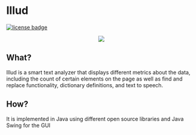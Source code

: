 Illud
===========
[![license badge](https://img.shields.io/badge/license-MIT-brightgreen)](https://tldrlegal.com/license/mit-license)

<!--- Inline CSS to center image -->
<p align="center">
  <img src="https://i.imgur.com/K2PGtjA.png" />
</p>

## What?
Illud is a smart text analyzer that displays different metrics about the data, including the count of certain elements on the page as well as find and replace functionality, dictionary definitions, and text to speech.

## How?
It is implemented in Java using different open source libraries and Java Swing for the GUI